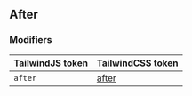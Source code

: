 ## After


### Modifiers

| TailwindJS token | TailwindCSS token |
| ----- | ----- |
| `after` | [after](https://tailwindcss.com/docs/hover-focus-and-other-states#before-and-after) |